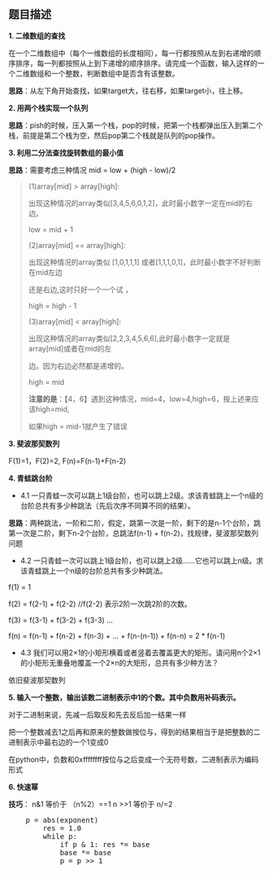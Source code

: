 ## 题目描述

**1. 	二维数组的查找**

在一个二维数组中（每个一维数组的长度相同），每一行都按照从左到右递增的顺序排序，每一列都按照从上到下递增的顺序排序。请完成一个函数，输入这样的一个二维数组和一个整数，判断数组中是否含有该整数。

**思路**：从左下角开始查找，如果target大，往右移，如果target小，往上移。

**2.	用两个栈实现一个队列**

**思路**：pish的时候，压入第一个栈，pop的时候，把第一个栈都弹出压入到第二个栈，前提是第二个栈为空，然后pop第二个栈就是队列的pop操作。

**3.	利用二分法查找旋转数组的最小值**

**思路**：需要考虑三种情况 mid = low + (high - low)/2

> (1)array[mid] > array[high]: 
>
>   出现这种情况的array类似[3,4,5,6,0,1,2]，此时最小数字一定在mid的右边。 
>
>   low = mid + 1 
>
>   (2)array[mid] == array[high]: 
>
>   出现这种情况的array类似 [1,0,1,1,1]   或者[1,1,1,0,1]，此时最小数字不好判断在mid左边 
>
>   还是右边,这时只好一个一个试 ， 
>
>   high = high - 1 
>
>   (3)array[mid] < array[high]: 
>
>   出现这种情况的array类似[2,2,3,4,5,6,6],此时最小数字一定就是array[mid]或者在mid的左 
>
>   边。因为右边必然都是递增的。 
>
>   high = mid
>
> **注意的是**：【4，6】遇到这种情况，mid=4，low=4,high=6，按上述来应该high=mid,
>
> 如果high = mid-1就产生了错误

**3.	斐波那契数列**

F(1)=1，F(2)=2, F(n)=F(n-1)+F(n-2)

**4.	青蛙跳台阶**

* 4.1	一只青蛙一次可以跳上1级台阶，也可以跳上2级。求该青蛙跳上一个n级的台阶总共有多少种跳法（先后次序不同算不同的结果）。

**思路**：两种跳法，一阶和二阶，假定，跳第一次是一阶，剩下的是n-1个台阶，跳第一次是二阶，剩下n-2个台阶，总跳法f(n-1) + f(n-2)，找规律，斐波那契数列问题

* 4.2	一只青蛙一次可以跳上1级台阶，也可以跳上2级……它也可以跳上n级。求该青蛙跳上一个n级的台阶总共有多少种跳法。

f(1) = 1 

f(2) = f(2-1) + f(2-2)         //f(2-2) 表示2阶一次跳2阶的次数。 

f(3) = f(3-1) + f(3-2) + f(3-3)   ... 

f(n) = f(n-1) + f(n-2) + f(n-3) + ... + f(n-(n-1)) + f(n-n)  = 2 * f(n-1)

* 4.3	我们可以用2×1的小矩形横着或者竖着去覆盖更大的矩形。请问用n个2×1的小矩形无重叠地覆盖一个2×n的大矩形，总共有多少种方法？

依旧斐波那契数列

**5.	输入一个整数，输出该数二进制表示中1的个数。其中负数用补码表示。**

对于二进制来说，先减一后取反和先去反后加一结果一样

把一个整数减去1之后再和原来的整数做按位与，得到的结果相当于是把整数的二进制表示中最右边的一个1变成0

在python中，负数和0xffffffff按位与之后变成一个无符号数，二进制表示为编码形式

**6.	快速幂**

**技巧**： n&1 等价于 （n%2）==1  n >>1 等价于 n/=2

<pre>
    p = abs(exponent)
        res = 1.0
        while p:
            if p & 1: res *= base
            base *= base
            p = p >> 1
</pre>

